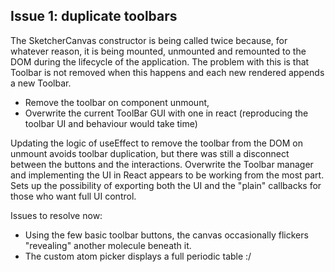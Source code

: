 ## Issue 1: duplicate toolbars
The SketcherCanvas constructor is being called twice because, for whatever reason, it is being mounted, unmounted and remounted to the DOM during the lifecycle of the application. The problem with this is that Toolbar is not removed when this happens and each new rendered appends a new Toolbar.

- Remove the toolbar on component unmount,
- Overwrite the current ToolBar GUI with one in react (reproducing the toolbar UI and behaviour would take time)

Updating the logic of useEffect to remove the toolbar from the DOM on unmount avoids toolbar duplication, but there was still a disconnect between the buttons and the interactions. Overwrite the Toolbar manager and implementing the UI in React appears to be working from the most part. Sets up the possibility of exporting both the UI and the "plain" callbacks for those who want full UI control.

Issues to resolve now:

- Using the few basic toolbar buttons, the canvas occasionally flickers "revealing" another molecule beneath it.
- The custom atom picker displays a full periodic table :/